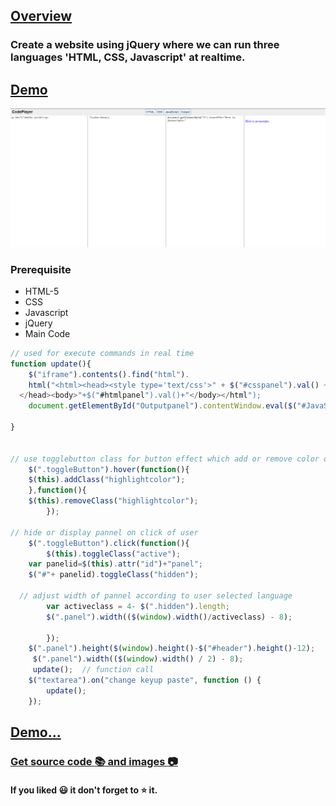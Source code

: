 ## <a href="https://kr123manish.github.io/cloneofjsbin.github.io/">Overview</a>
### Create a website using jQuery where we can run three languages 'HTML, CSS, Javascript' at realtime.
## <a href="https://kr123manish.github.io/cloneofjsbin.github.io/">Demo</a>
<img src="https://github.com/kr123Manish/cloneofjsbin.github.io/blob/main/demo.PNG"></img>
### Prerequisite
- HTML-5
- CSS
- Javascript
- jQuery
- Main Code
~~~ javascript
// used for execute commands in real time
function update(){  
	$("iframe").contents().find("html").
	html("<html><head><style type='text/css'>" + $("#csspanel").val() + "</style>
  </head><body>"+$("#htmlpanel").val()+"</body></html");
	document.getElementById("Outputpanel").contentWindow.eval($("#JavaScriptpanel").val());

}


// use togglebutton class for button effect which add or remove color during hover
	$(".toggleButton").hover(function(){
	$(this).addClass("highlightcolor");
	},function(){
	$(this).removeClass("highlightcolor");	
		});

// hide or display pannel on click of user
	$(".toggleButton").click(function(){
		$(this).toggleClass("active");
	var panelid=$(this).attr("id")+"panel";
	$("#"+ panelid).toggleClass("hidden");
  
  // adjust width of pannel according to user selected language
		var activeclass = 4- $(".hidden").length;
		$(".panel").width(($(window).width()/activeclass) - 8);

		});
	$(".panel").height($(window).height()-$("#header").height()-12);
	 $(".panel").width(($(window).width() / 2) - 8);
	 update();  // function call 
    $("textarea").on("change keyup paste", function () {
        update();	
    });
~~~
## <a href="https://kr123manish.github.io/cloneofjsbin.github.io/">Demo...</a>
### <a href="https://github.com/kr123Manish/cloneofjsbin.github.io">Get source code :books: and images :camera:</a>
#### If you liked :smiley: it don't forget to :star: it. 
